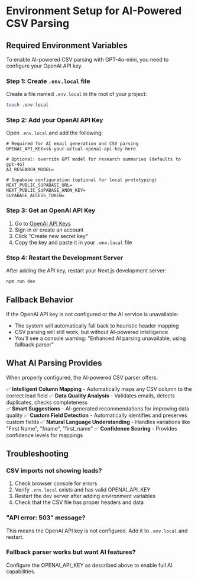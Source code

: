 # Environment Setup for AI-Powered CSV Parsing

## Required Environment Variables

To enable AI-powered CSV parsing with GPT-4o-mini, you need to configure your OpenAI API key.

### Step 1: Create `.env.local` file

Create a file named `.env.local` in the root of your project:

```bash
touch .env.local
```

### Step 2: Add your OpenAI API Key

Open `.env.local` and add the following:

```env
# Required for AI email generation and CSV parsing
OPENAI_API_KEY=sk-your-actual-openai-api-key-here

# Optional: override GPT model for research summaries (defaults to gpt-4o)
AI_RESEARCH_MODEL=

# Supabase configuration (optional for local prototyping)
NEXT_PUBLIC_SUPABASE_URL=
NEXT_PUBLIC_SUPABASE_ANON_KEY=
SUPABASE_ACCESS_TOKEN=
```

### Step 3: Get an OpenAI API Key

1. Go to [OpenAI API Keys](https://platform.openai.com/api-keys)
2. Sign in or create an account
3. Click "Create new secret key"
4. Copy the key and paste it in your `.env.local` file

### Step 4: Restart the Development Server

After adding the API key, restart your Next.js development server:

```bash
npm run dev
```

## Fallback Behavior

If the OpenAI API key is not configured or the AI service is unavailable:

- The system will automatically fall back to heuristic header mapping
- CSV parsing will still work, but without AI-powered intelligence
- You'll see a console warning: "Enhanced AI parsing unavailable, using fallback parser"

## What AI Parsing Provides

When properly configured, the AI-powered CSV parser offers:

✅ **Intelligent Column Mapping** - Automatically maps any CSV column to the correct lead field
✅ **Data Quality Analysis** - Validates emails, detects duplicates, checks completeness  
✅ **Smart Suggestions** - AI-generated recommendations for improving data quality
✅ **Custom Field Detection** - Automatically identifies and preserves custom fields
✅ **Natural Language Understanding** - Handles variations like "First Name", "fname", "first_name"
✅ **Confidence Scoring** - Provides confidence levels for mappings

## Troubleshooting

### CSV imports not showing leads?

1. Check browser console for errors
2. Verify `.env.local` exists and has valid OPENAI_API_KEY
3. Restart the dev server after adding environment variables
4. Check that the CSV file has proper headers and data

### "API error: 503" message?

This means the OpenAI API key is not configured. Add it to `.env.local` and restart.

### Fallback parser works but want AI features?

Configure the OPENAI_API_KEY as described above to enable full AI capabilities.

